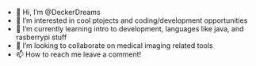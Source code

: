 - 👋 Hi, I’m @DeckerDreams
- 👀 I’m interested in cool ptojects and coding/development opportunities
- 🌱 I’m currently learning intro to development, languages like java, and rasberrypi stuff
- 💞️ I’m looking to collaborate on medical imaging related tools
- 📫 How to reach me leave a comment!

<!---
DeckerDreams/DeckerDreams is a ✨ special ✨ repository because its `README.md` (this file) appears on your GitHub profile.
You can click the Preview link to take a look at your changes.
--->
